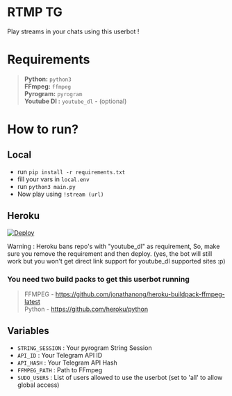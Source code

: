 # RTMP TG
Play streams in your chats using this userbot !

# Requirements
> **Python:** `python3`  
> **FFmpeg:** `ffmpeg`  
> **Pyrogram:** `pyrogram`  
> **Youtube Dl :** `youtube_dl` - (optional)

# How to run?
## Local

- run `pip install -r requirements.txt`
- fill your vars in `local.env`
- run `python3 main.py`   
- Now play using `!stream (url)`  

## Heroku

[![Deploy](https://www.herokucdn.com/deploy/button.svg)](https://dashboard.heroku.com/new-app?template=https://github.com/lambda-stock/RTMP-TG)

Warning : Heroku bans repo's with "youtube_dl" as requirement, So, make sure you remove the requirement and then deploy. (yes, the bot will still work but you won't get direct link support for youtube_dl supported sites :p)

### You need two build packs to get this userbot running 
> FFMPEG -  https://github.com/jonathanong/heroku-buildpack-ffmpeg-latest   
> Python - https://github.com/heroku/python

## Variables
- `STRING_SESSION` : Your pyrogram String Session
- `API_ID` : Your Telegram API ID
- `API_HASH` : Your Telegram API Hash
- `FFMPEG_PATH` : Path to FFmpeg
- `SUDO_USERS` : List of users allowed to use the userbot (set to 'all' to allow global access)
